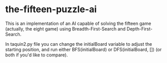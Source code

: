 # the-fifteen-puzzle-ai
This is an implementation of an AI capable of solving the fifteen game (actually, the eight game) using Breadth-First-Search and Depth-First-Search.

In taquin2.py file you can change the initialBoard variable to adjust the starting position, and run either BFS(initialBoard) or DFS(initialBoard, []) (or both if you'd like to compare).
